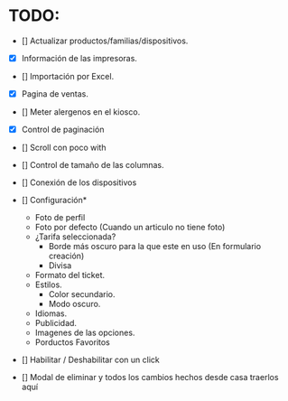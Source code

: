 # TODO:

- [] Actualizar productos/familias/dispositivos.
- [x] Información de las impresoras.
- [] Importación por Excel.
- [x] Pagina de ventas.
- [] Meter alergenos en el kiosco.

- [x] Control de paginación
- [] Scroll con poco with
- [] Control de tamaño de las columnas.
- [] Conexión de los dispositivos
- [] Configuración* 
    - Foto de perfil
    - Foto por defecto (Cuando un articulo no tiene foto)
    - ¿Tarifa seleccionada? 
        - Borde más oscuro para la que este en uso (En formulario creación)
        - Divisa
    - Formato del ticket.
    - Estilos.
        - Color secundario.
        - Modo oscuro.
    - Idiomas.
    - Publicidad.
    - Imagenes de las opciones.
    - Porductos Favoritos
- [] Habilitar / Deshabilitar con un click


- [] Modal de eliminar y todos los cambios hechos desde casa traerlos aquí